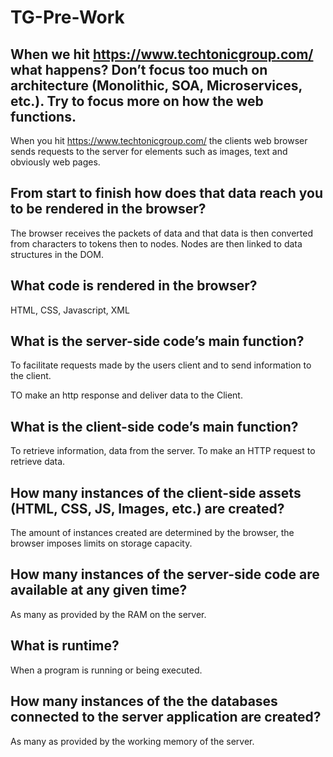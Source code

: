 # TG-Pre-Work

## When we hit https://www.techtonicgroup.com/ what happens? Don’t focus too much on architecture (Monolithic, SOA, Microservices, etc.). Try to focus more on how the web functions.

When you hit https://www.techtonicgroup.com/ the clients web browser sends requests to the server for elements such as images, text and obviously web pages.

## From start to finish how does that data reach you to be rendered in the browser?

The browser receives the packets of data and that data is then converted from characters to tokens then to nodes. Nodes are then linked to data structures in the DOM.

## What code is rendered in the browser?

HTML, CSS, Javascript, XML

## What is the server-side code’s main function?

To facilitate requests made by the users client and to send information to the client.

TO make an http response and deliver data to the Client.

## What is the client-side code’s main function?

To retrieve information, data from the server.
To make an HTTP request to retrieve data.

## How many instances of the client-side assets (HTML, CSS, JS, Images, etc.) are created?

The amount of instances created are determined by the browser, the browser imposes limits on storage capacity.

## How many instances of the server-side code are available at any given time?

As many as provided by the RAM on the server.

## What is runtime?

When a program is running or being executed.

## How many instances of the the databases connected to the server application are created?

As many as provided by the working memory of the server.
